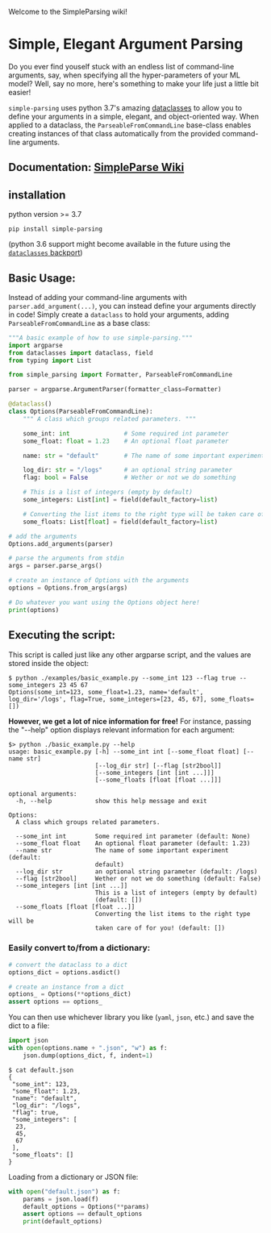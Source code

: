 Welcome to the SimpleParsing wiki!

# Simple, Elegant Argument Parsing

Do you ever find youself stuck with an endless list of command-line arguments, say, when specifying all the hyper-parameters of your ML model? Well, say no more, here's something to make your life just a little bit easier!

`simple-parsing` uses python 3.7's amazing [dataclasses](https://docs.python.org/3/library/dataclasses.html) to allow you to define your arguments in a simple, elegant, and object-oriented way. When applied to a dataclass, the `ParseableFromCommandLine` base-class enables creating instances of that class automatically from the provided command-line arguments.

## Documentation: [SimpleParse Wiki](https://github.com/lebrice/SimpleParsing/wiki)

## installation

python version >= 3.7
```
pip install simple-parsing
```
(python 3.6 support might become available in the future using the [`dataclasses` backport](https://pypi.org/project/dataclasses/))


## Basic Usage: <a name="basic-usage"></a>

Instead of adding your command-line arguments with `parser.add_argument(...)`, you can instead define your arguments directly in code!
Simply create a `dataclass` to hold your arguments, adding `ParseableFromCommandLine` as a base class:

```python
"""A basic example of how to use simple-parsing."""
import argparse
from dataclasses import dataclass, field
from typing import List

from simple_parsing import Formatter, ParseableFromCommandLine

parser = argparse.ArgumentParser(formatter_class=Formatter)

@dataclass()
class Options(ParseableFromCommandLine):
	""" A class which groups related parameters. """

	some_int: int              	# Some required int parameter
	some_float: float = 1.23    # An optional float parameter

	name: str = "default"   	# The name of some important experiment

	log_dir: str = "/logs" 		# an optional string parameter
	flag: bool = False 			# Wether or not we do something

	# This is a list of integers (empty by default)
	some_integers: List[int] = field(default_factory=list)

	# Converting the list items to the right type will be taken care of for you!
	some_floats: List[float] = field(default_factory=list)

# add the arguments
Options.add_arguments(parser)

# parse the arguments from stdin
args = parser.parse_args()

# create an instance of Options with the arguments
options = Options.from_args(args)

# Do whatever you want using the Options object here!
print(options)
```
## Executing the script:
This script is called just like any other argparse script, and the values are stored inside the object:
```console
$ python ./examples/basic_example.py --some_int 123 --flag true --some_integers 23 45 67
Options(some_int=123, some_float=1.23, name='default', log_dir='/logs', flag=True, some_integers=[23, 45, 67], some_floats=[])
```

**However, we get a lot of nice information for free!**
For instance, passing the "--help" option displays relevant information for each argument:
```console
$> python ./basic_example.py --help
usage: basic_example.py [-h] --some_int int [--some_float float] [--name str]
                        [--log_dir str] [--flag [str2bool]]
                        [--some_integers [int [int ...]]]
                        [--some_floats [float [float ...]]]

optional arguments:
  -h, --help            show this help message and exit

Options:
  A class which groups related parameters.

  --some_int int        Some required int parameter (default: None)
  --some_float float    An optional float parameter (default: 1.23)
  --name str            The name of some important experiment (default:
                        default)
  --log_dir str         an optional string parameter (default: /logs)
  --flag [str2bool]     Wether or not we do something (default: False)
  --some_integers [int [int ...]]
                        This is a list of integers (empty by default)
                        (default: [])
  --some_floats [float [float ...]]
                        Converting the list items to the right type will be
                        taken care of for you! (default: [])
```

### Easily convert to/from a dictionary:
```python
# convert the dataclass to a dict
options_dict = options.asdict()

# create an instance from a dict
options_ = Options(**options_dict)
assert options == options_

```
You can then use whichever library you like (`yaml`, `json`, etc.) and save the dict to a file: 
```python
import json
with open(options.name + ".json", "w") as f:
	json.dump(options_dict, f, indent=1)
```
```console
$ cat default.json
{
 "some_int": 123,
 "some_float": 1.23,
 "name": "default",
 "log_dir": "/logs",
 "flag": true,
 "some_integers": [
  23,
  45,
  67
 ],
 "some_floats": []
}
```
Loading from a dictionary or JSON file:
```python
with open("default.json") as f:
	params = json.load(f)
	default_options = Options(**params)
	assert options == default_options
	print(default_options)
```